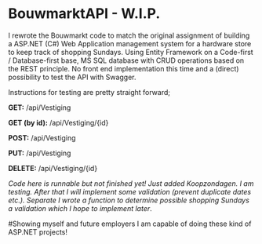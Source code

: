 # BouwmarktAPI - W.I.P.

I rewrote the Bouwmarkt code to match the original assignment of building a ASP.NET (C#) Web Application management system for a hardware store to keep track of shopping Sundays. Using Entity Framework on a Code-first / Database-first base, MS SQL database with CRUD operations based on the REST principle. No front end implementation this time and a (direct) possibility to test the API with Swagger.

Instructions for testing are pretty straight forward;

<b>GET:</b>
/api/Vestiging

<b>GET (by id):</b>
/api/Vestiging/{id}

<b>POST:</b>
/api/Vestiging

<b>PUT:</b>
/api/Vestiging

<b>DELETE:</b>
/api/Vestiging/{id}

<I>Code here is runnable but not finished yet! Just added Koopzondagen. I am testing. After that I will implement some validation (prevent duplicate dates etc.). Separate I wrote a function to determine possible shopping Sundays a validation which I hope to implement later</I>.

#Showing myself and future employers I am capable of doing these kind of ASP.NET projects!
